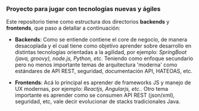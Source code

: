 ### Proyecto para jugar con tecnologías nuevas y ágiles

Este repositorio tiene como estructura dos directorios **backends** y **frontends**, que paso a detallar a continuación:

 * **Backends**: Como se entiende contiene el core de negocio, de manera desacoplada y el cual tiene como objetivo aprender sobre desarrollo
 en distintas tecnologías orientadas a la agilidad, por ejemplo: _SpringBoot (java, groovy), node.js, Python, etc_. Teniendo como enfoque 
 secundario pero no menos importante temas de arquitectura 'moderna' como estándares de API REST, seguridad, documentación API, HATEOAS, etc.

 * **Frontends**: Acá lo principal es aprender de frameworks JS y manejo de UX modernas, por ejemplo: _Reactjs, Angularjs, etc._.
 Otro tema importante es aprender como se consumen API REST (json/xml), seguridad, etc, vale decir evolucionar de stacks tradicionales Java.

